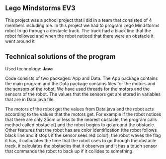 ## Lego Mindstorms EV3
This project was a school project that I did in a team that consisted of 4 members including me.
In this project we had to program Lego Mindstorms robot to go through a obstacle track. The track had a black line that the robot followed and when the robot noticed that there were an obstacle it went around it

## Technical solutions of the program
Used technology: **Java**

Code consists of two packages: App and Data. The App package contains the main program and the Data package contains files for the motors and the sensors of the robot.
We have used threads for the motors and the sensors of the robot. The values that the sensors get are stored in variables that are in Data.java file. 

The motors of the robot get the values from Data.java and the robot acts according to the values that the motors get. For example if the robot notices that there are only 25cm or less to the nearest obstacle, the program calls method called obstacle() and the robot begins to go around the obstacle. Other features that the robot has are color identification (the robot follows black line and it stops if the sensor sees red color), the robot waves the flag it has, it calculates the time that the robot uses to go through the obstacle track, it calculates the obstacles that it observes and it has a touch sensor that commands the robot to back up if it collides to something.
